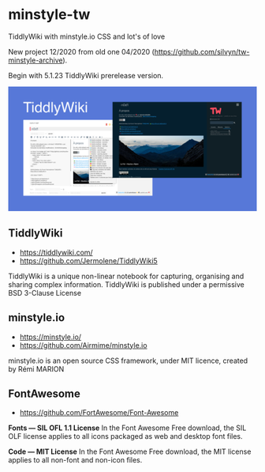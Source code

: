 # minstyle-tw
TiddlyWiki with minstyle.io CSS and lot's of love

New project 12/2020 from old one 04/2020 (https://github.com/silvyn/tw-minstyle-archive).

Begin with 5.1.23 TiddlyWiki prerelease version.

![Capture TiddlyWiki n0d1](img/repo-tw-minstyle-n0d1.png)


## TiddlyWiki

* https://tiddlywiki.com/
* https://github.com/Jermolene/TiddlyWiki5

TiddlyWiki is a unique non-linear notebook for capturing, organising and sharing complex information.
TiddlyWiki is published under a permissive BSD 3-Clause License

## minstyle.io

* https://minstyle.io/
* https://github.com/Airmime/minstyle.io

minstyle.io is an open source CSS framework, under MIT licence, created by Rémi MARION

## FontAwesome

* https://github.com/FortAwesome/Font-Awesome

**Fonts — SIL OFL 1.1 License**
In the Font Awesome Free download, the SIL OLF license applies to all icons packaged as web and desktop font files.

**Code — MIT License**
In the Font Awesome Free download, the MIT license applies to all non-font and non-icon files.

